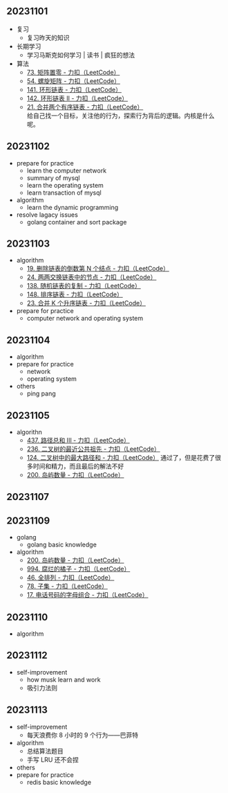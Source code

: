 ## 20231101

- 复习
	- 复习昨天的知识
- 长期学习
	- 学习马斯克如何学习 | 读书 | 疯狂的想法
- 算法
	- [73. 矩阵置零 - 力扣（LeetCode）](https://leetcode.cn/problems/set-matrix-zeroes/description/?envType=study-plan-v2&envId=top-100-liked)
	- [54. 螺旋矩阵 - 力扣（LeetCode）](https://leetcode.cn/problems/spiral-matrix/description/?envType=study-plan-v2&envId=top-100-liked)
	- [141. 环形链表 - 力扣（LeetCode）](https://leetcode.cn/problems/linked-list-cycle/description/?envType=study-plan-v2&envId=top-100-liked)  
	- [142. 环形链表 II - 力扣（LeetCode）](https://leetcode.cn/problems/linked-list-cycle-ii/description/?envType=study-plan-v2&envId=top-100-liked)  
	- [21. 合并两个有序链表 - 力扣（LeetCode）](https://leetcode.cn/problems/merge-two-sorted-lists/description/?envType=study-plan-v2&envId=top-100-liked)  
给自己找一个目标，关注他的行为，探索行为背后的逻辑。内核是什么呢。

## 20231102

- prepare for practice
	- learn the computer network
	- summary of mysql
	- learn the operating system
	- learn transaction of mysql
- algorithm
	- learn the dynamic programming
- resolve lagacy issues
	- golang container and sort package

## 20231103

- algorithm
	- [19. 删除链表的倒数第 N 个结点 - 力扣（LeetCode）](https://leetcode.cn/problems/remove-nth-node-from-end-of-list/description/?envType=study-plan-v2&envId=top-100-liked)
	- [24. 两两交换链表中的节点 - 力扣（LeetCode）](https://leetcode.cn/problems/swap-nodes-in-pairs/description/?envType=study-plan-v2&envId=top-100-liked)
	- [138. 随机链表的复制 - 力扣（LeetCode）](https://leetcode.cn/problems/copy-list-with-random-pointer/description/?envType=study-plan-v2&envId=top-100-liked)
	- [148. 排序链表 - 力扣（LeetCode）](https://leetcode.cn/problems/sort-list/description/?envType=study-plan-v2&envId=top-100-liked)
	- [23. 合并 K 个升序链表 - 力扣（LeetCode）](https://leetcode.cn/problems/merge-k-sorted-lists/description/?envType=study-plan-v2&envId=top-100-liked)
- prepare for practice
	- computer network and operating system

## 20231104

- algorithm
- prepare for practice
	- network
	- operating system
- others
	- ping pang

## 20231105

- algorithn
	- [437. 路径总和 III - 力扣（LeetCode）](https://leetcode.cn/problems/path-sum-iii/description/?envType=study-plan-v2&envId=top-100-liked)
	- [236. 二叉树的最近公共祖先 - 力扣（LeetCode）](https://leetcode.cn/problems/lowest-common-ancestor-of-a-binary-tree/?envType=study-plan-v2&envId=top-100-liked)
	- [124. 二叉树中的最大路径和 - 力扣（LeetCode）](https://leetcode.cn/problems/binary-tree-maximum-path-sum/description/?envType=study-plan-v2&envId=top-100-liked) 通过了，但是花费了很多时间和精力，而且最后的解法不好
	- [200. 岛屿数量 - 力扣（LeetCode）](https://leetcode.cn/problems/number-of-islands/description/?envType=study-plan-v2&envId=top-100-liked)

## 20231107

## 20231109

- golang
	- golang basic knowledge
- algorithm
	- [200. 岛屿数量 - 力扣（LeetCode）](https://leetcode.cn/problems/number-of-islands/solutions/211211/dao-yu-lei-wen-ti-de-tong-yong-jie-fa-dfs-bian-li-/?envType=study-plan-v2&envId=top-100-liked)
	- [994. 腐烂的橘子 - 力扣（LeetCode）](https://leetcode.cn/problems/rotting-oranges/submissions/480983172/?envType=study-plan-v2&envId=top-100-liked)
	- [46. 全排列 - 力扣（LeetCode）](https://leetcode.cn/problems/permutations/?envType=study-plan-v2&envId=top-100-liked)
	- [78. 子集 - 力扣（LeetCode）](https://leetcode.cn/problems/subsets/description/?envType=study-plan-v2&envId=top-100-liked)
	- [17. 电话号码的字母组合 - 力扣（LeetCode）](https://leetcode.cn/problems/letter-combinations-of-a-phone-number/description/?envType=study-plan-v2&envId=top-100-liked)

## 20231110

- algorithm

## 20231112

- self-improvement
	- how musk learn and work
	- 吸引力法则

## 20231113

- self-improvement
	- 每天浪费你 8 小时的 9 个行为——巴菲特
- algorithm
	- 总结算法题目
	- 手写 LRU 还不会捏
- others
- prepare for practice
	- redis basic knowledge
